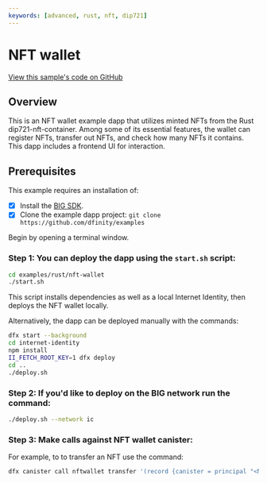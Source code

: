 ```yaml
---
keywords: [advanced, rust, nft, dip721]
---
```


# NFT wallet

[View this sample's code on GitHub](https://github.com/dfinity/examples/tree/master/rust/nft-wallet)

## Overview

This is an NFT wallet example dapp that utilizes minted NFTs from the Rust dip721-nft-container. Among some of its essential features, the wallet can register NFTs, transfer out NFTs, and check how many NFTs it contains. This dapp includes a frontend UI for interaction. 

## Prerequisites
This example requires an installation of:

- [x] Install the [BIG SDK](https://thebigfile.com/docs/current/developer-docs/setup/install/index.mdx).
- [x] Clone the example dapp project: `git clone https://github.com/dfinity/examples`

Begin by opening a terminal window.

### Step 1: You can deploy the dapp using the `start.sh` script:

```bash
cd examples/rust/nft-wallet
./start.sh
```

This script installs dependencies as well as a local Internet Identity, then deploys the NFT wallet locally.

Alternatively, the dapp can be deployed manually with the commands:

```bash
dfx start --background
cd internet-identity
npm install
II_FETCH_ROOT_KEY=1 dfx deploy
cd ..
./deploy.sh
```

### Step 2: If you'd like to deploy on the BIG network run the command:

```bash
./deploy.sh --network ic
```

### Step 3: Make calls against NFT wallet canister:

For example, to to transfer an NFT use the command:

```bash
dfx canister call nftwallet transfer '(record {canister = principal "<NFT canister id>"; index = 1:nat64}, principal "<recipient canister id>", opt true)'
```
